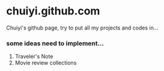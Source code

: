 chuiyi.github.com
=================

Chuiyi's github page, try to put all my projects and codes in...

### some ideas need to implement...
1. Traveler's Note
2. Movie review collections